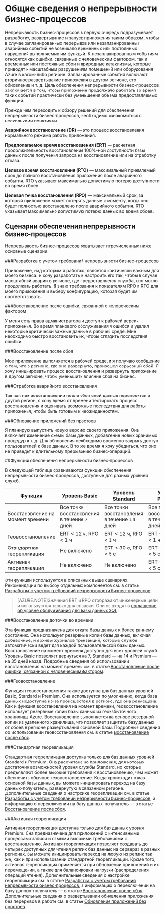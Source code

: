 <properties 
   pageTitle="Непрерывность бизнес-процессов в базе данных SQL Azure"
   description="Узнайте о предлагаемых по умолчанию функциях и дополнительных возможностях базы данных SQL Azure, поддерживающих непрерывную работу важнейших облачных приложений и восстановление после сбоев и ошибок."
   services="sql-database"
   documentationCenter="" 
   authors="elfisher" 
   manager="jeffreyg" 
   editor="monicar"/>

<tags
   ms.service="sql-database"
   ms.devlang="NA"
   ms.topic="article"
   ms.tgt_pltfrm="NA"
   ms.workload="data-management" 
   ms.date="11/16/2015"
   ms.author="elfish"/>

# Общие сведения о непрерывности бизнес-процессов

Непрерывность бизнес-процессов в первую очередь подразумевает разработку, развертывание и запуск приложения таким образом, чтобы в случае запланированных перерывов или незапланированных аварийных событий не возникало временных или постоянных нарушений выполняемых им функций. К незапланированным событиям относятся как ошибки, связанные с человеческим фактором, так и временные или постоянные сбои и природные катаклизмы, которые приводят к масштабным разрушениям помещений или оборудования Azure в каком-либо регионе. Запланированные события включают вторичное развертывание приложения в другом регионе, его обновление и т. д. Цель обеспечения непрерывности бизнес-процессов заключается в том, чтобы приложение продолжало работать во время таких событий практически без уменьшения объема предоставляемых функций.

Прежде чем переходить к обзору решений для обеспечения непрерывности бизнес-процессов, необходимо ознакомиться с несколькими понятиями.

**Аварийное восстановление (DR)** — это процесс восстановления нормального режима работы приложения.

**Предполагаемое время восстановления (ERT)** — расчетная продолжительность восстановления 100%-ной доступности базы данных после получения запроса на восстановление или на отработку отказа.

**Целевое время восстановления (RTO)** — максимальный приемлемый срок до полного восстановления приложения после аварийного события. RTO указывает максимально допустимую потерю доступности во время сбоев.

**Целевая точка восстановления (RPO)** — максимальный срок, за который приложение может потерять данные к моменту, когда оно будет полностью восстановлено после аварийного события. RTO указывает максимально допустимую потерю данных во время сбоев.


## Сценарии обеспечения непрерывности бизнес-процессов

Непрерывность бизнес-процессов охватывает перечисленные ниже основные сценарии.

###Разработка с учетом требований непрерывности бизнес-процессов

Приложение, над которым я работаю, является критически важным для моего бизнеса. Я хочу разработать и настроить его так, чтобы в случае масштабной аварии в регионе, где предоставляется служба, оно могло продолжать работать. Я знаю требования к показателям RPO и RTO для моего приложения и выберу конфигурацию, которая будет им соответствовать.

###Восстановление после ошибки, связанной с человеческим фактором

У меня есть права администратора и доступ к рабочей версии приложения. Во время планового обслуживания я ошибся и удалил некоторые критически важные данные в рабочей среде. Мне необходимо быстро восстановить их, чтобы сгладить последствия ошибки.

###Восстановление после сбоя

Мое приложение выполняется в рабочей среде, и я получаю сообщение о том, что в регионе, где оно развернуто, произошел серьезный сбой. Я хочу инициировать процесс восстановления и развернуть приложение в другом регионе, чтобы уменьшить влияние сбоя на бизнес.

###Отработка аварийного восстановления

Так как при восстановлении после сбоя слой данных переносится в другой регион, я хочу время от времени тестировать процесс восстановления и оценивать возможные последствия для работы приложения, чтобы быть готовым к неожиданностям.

###Обновление приложений без простоев

Я планирую выпустить новую версию своего приложения. Она включает изменение схемы базы данных, добавление новых хранимых процедур и т. д. Для обновления необходимо временно закрыть доступ пользователей к базе данных. В то же время я хочу убедиться, что оно не приведет к длительному прерыванию бизнес-операций.

##Функции обеспечения непрерывности бизнес-процессов

В следующей таблице сравниваются функции обеспечения непрерывности бизнес-процессов, доступные для разных уровней служб.

| Функция | Уровень Basic | Уровень Standard |Уровень Premium 
| --- |--- | --- | ---
| Восстановление на момент времени | Все точки восстановления в течение 7 дней | Все точки восстановления в течение 14 дней | Все точки восстановления в течение 35 дней
| Геовосстановление | ERT < 12 ч, RPO < 1 ч | ERT < 12 ч, RPO < 1 ч | ERT < 12 ч, RPO < 1 ч
| Стандартная георепликация | Не включено | ERT < 30 с, RPO < 5 с | ERT < 30 с, RPO < 5 с
| Активная георепликация | Не включено | Не включено | ERT < 30 с, RPO < 5 с

Эти функции используются в описанных выше сценариях. Рекомендации по выбору отдельных компонентов см. в статье [Разработка с учетом требований непрерывности бизнес-процессов](sql-database-business-continuity-design.md).

> [AZURE.NOTE]Значения ERT и RPO отображают инженерные цели и используются только для справки. Они не входят в [соглашение об уровне обслуживания для базы данных SQL](https://azure.microsoft.com/support/legal/sla/sql-database/v1_0/)


###Восстановление до точки во времени

Эта функция предназначена для отката базы данных к более раннему состоянию. Она использует резервные копии базы данных, включая добавочные, и архивы журналов транзакций, которые служба автоматически ведет для каждой пользовательской базы данных. Восстановление на момент времени доступно для всех уровней служб. Уровень Basic позволяет вернуться на 7, Standard — на 14 и Premium — на 35 дней назад. Подробные сведения об использовании восстановления на момент времени см. в статье [Восстановление после ошибки, связанной с человеческим фактором](sql-database-user-error-recovery.md).

###Геовосстановление

Функция геовосстановления также доступна для баз данных уровней Basic, Standard и Premium. Она используется по умолчанию, когда база данных недоступна из-за происшествия в регионе, где она размещена. Как и функция восстановления на момент времени, геовосстановление использует резервные копии базы данных из геоизбыточного хранилища Azure. Восстановление выполняется на основе резервной копии из удаленного хранилища, что позволяет защитить базу данных от сбоев в регионе развертывания основной базы. Подробные сведения об использовании геовосстановления см. в статье [Восстановление после сбоя](sql-database-disaster-recovery.md).

###Стандартная георепликация

Стандартная георепликация доступна только для баз данных уровней Standard и Premium. Она рассчитана на приложения, для которых достаточно возможностей уровня службы Standard, но которые предъявляют более высокие требования к восстановлению, чем может обеспечить обычное геовосстановление. Когда происходит отказ основной базы данных, вы можете инициировать переход на базу данных-получатель, развернутую в связанном регионе. Дополнительные сведения о настройке георепликации см. в статье [Разработка с учетом требований непрерывности бизнес-процессов](sql-database-business-continuity-design.md), а информацию о переключении на базу данных-получатель — в статье [Восстановление после сбоя](sql-database-disaster-recovery.md).

###Активная георепликация

Активная георепликация доступна только для баз данных уровня Premium. Она предназначена для приложений с интенсивными процессами записи и самыми высокими требованиями к восстановлению. Активная георепликация позволяет создавать до четырех доступных для чтения реплик баз данных на серверах в разных регионах. Вы можете инициировать переход на любую из реплик так же, как и при использовании стандартной георепликации. Кроме того, активная георепликация применяется при обновлении приложений и их перемещении, а также для балансировки нагрузки (распределения операций чтения). Дополнительные сведения о настройке георепликации см. в статье [Разработка с учетом требований непрерывности бизнес-процессов](sql-database-business-continuity-design.md), а информацию о переключении на базу данных-получатель — в статье [Восстановление после сбоя](sql-database-disaster-recovery.md). Дополнительные сведения о развертывании обновления приложения без перерывов в работе см. в статье [Обновление приложений без простоев](sql-database-business-continuity-application-upgrade.md).



 

<!---HONumber=Nov15_HO4-->